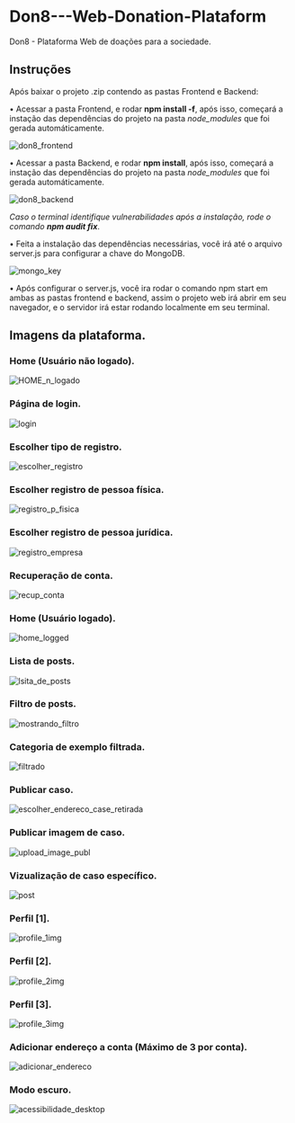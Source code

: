 # Don8---Web-Donation-Plataform
Don8 - Plataforma Web de doações para a sociedade.

## Instruções 

Após baixar o projeto .zip contendo as pastas Frontend e Backend:
  
  • Acessar a pasta Frontend, e rodar **npm install -f**, após isso, começará a instação das dependências do projeto na pasta *node_modules* que foi gerada automáticamente.  
  
  ![don8_frontend](https://user-images.githubusercontent.com/62761711/126232115-83ef3c9d-a7a6-442d-a7d1-cb948a99edc2.png)
    
  • Acessar a pasta Backend, e rodar **npm install**, após isso, começará a instação das dependências do projeto na pasta *node_modules* que foi gerada automáticamente.  
    
  ![don8_backend](https://user-images.githubusercontent.com/62761711/126232160-1ab9e723-a668-4689-b457-76dff1a64a62.png)
    
  *Caso o terminal identifique vulnerabilidades após a instalação, rode o comando **npm audit fix***.
  
  • Feita a instalação das dependências necessárias, você irá até o arquivo server.js para configurar a chave do MongoDB.
  
  ![mongo_key](https://user-images.githubusercontent.com/62761711/126232270-5e138bed-69d5-4465-a9af-4be6f4960f7e.png)
  
  • Após configurar o server.js, você ira rodar o comando npm start em ambas as pastas frontend e backend, assim o projeto web irá abrir em seu navegador, e o servidor irá estar rodando localmente em seu terminal.
  
## Imagens da plataforma.

### Home (Usuário não logado).

  ![HOME_n_logado](https://user-images.githubusercontent.com/62761711/126233148-2e20d5a9-97e9-423b-acfc-da4f812f7d69.jpg)

### Página de login.

  ![login](https://user-images.githubusercontent.com/62761711/126233773-2914783f-04b4-4a15-af27-f8c30440534c.png)
  
### Escolher tipo de registro.

  ![escolher_registro](https://user-images.githubusercontent.com/62761711/126233820-b4ff1e2a-ef97-45c6-b29e-01a3d828e146.png)

### Escolher registro de pessoa física.

![registro_p_fisica](https://user-images.githubusercontent.com/62761711/126233883-5f424308-c6d5-4e87-8a58-b78f1f3628dc.jpg)

### Escolher registro de pessoa jurídica.

![registro_empresa](https://user-images.githubusercontent.com/62761711/126233874-a03ca202-ff95-4a8a-8579-bb7867a9892e.jpg)

### Recuperação de conta.

![recup_conta](https://user-images.githubusercontent.com/62761711/126233919-0779be94-dc21-4574-ba2e-c687fe2db0dd.png)

### Home (Usuário logado).

  ![home_logged](https://user-images.githubusercontent.com/62761711/126233274-b11c2c63-b702-451d-b76a-4e0b62528d55.jpg)
  
### Lista de posts.
 
  ![lsita_de_posts](https://user-images.githubusercontent.com/62761711/126233305-4a3ba0e3-7f6f-4aae-ae16-ccec27b321d8.jpg)
  
### Filtro de posts.

![mostrando_filtro](https://user-images.githubusercontent.com/62761711/126234089-059231b3-0885-4fb5-889e-ad6b52edb3d1.jpg)
  
### Categoria de exemplo filtrada.  

![filtrado](https://user-images.githubusercontent.com/62761711/126234139-8ddde224-510d-4315-b2c7-82b0d2705ee9.jpg)

### Publicar caso.

  ![escolher_endereco_case_retirada](https://user-images.githubusercontent.com/62761711/126233997-67444822-1c5d-4395-8fee-f0dd0cfd3e74.png)
  
### Publicar imagem de caso.

  ![upload_image_publ](https://user-images.githubusercontent.com/62761711/126234020-f0c75a07-370a-402a-bbcf-981fbd81caf7.png)

### Vizualização de caso específico.

  ![post](https://user-images.githubusercontent.com/62761711/126234204-d7c0726e-cdcc-4d1c-83a0-6b9ee5bc881a.jpg)

### Perfil [1].

![profile_1img](https://user-images.githubusercontent.com/62761711/126234261-acdd6ce2-49fa-4dea-8677-a114da17a489.jpg)

### Perfil [2].

![profile_2img](https://user-images.githubusercontent.com/62761711/126234269-d5753329-c159-447b-86f4-8910d4f623f8.jpg)

### Perfil [3].

![profile_3img](https://user-images.githubusercontent.com/62761711/126234283-912f234c-ef1a-41f2-a9cf-cb250c622b93.jpg)

### Adicionar endereço a conta (Máximo de 3 por conta).

![adicionar_endereco](https://user-images.githubusercontent.com/62761711/126234330-2c9fd817-db18-41f3-803f-2712eec92597.jpg)

### Modo escuro.

![acessibilidade_desktop](https://user-images.githubusercontent.com/62761711/126234354-63890fdd-3d17-4055-b707-e27103ef074c.jpg)



  

  

 






  



